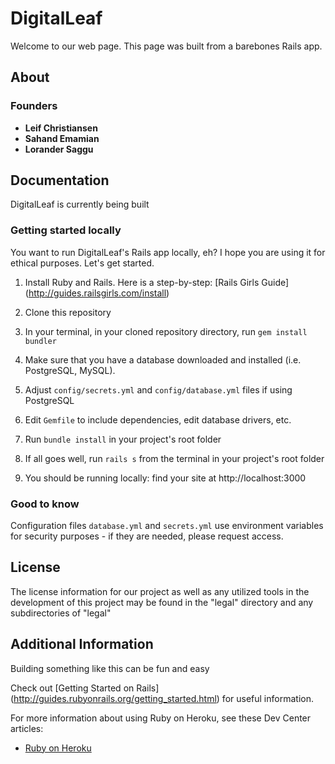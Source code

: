 # DigitalLeaf

Welcome to our web page. This page was built from a barebones Rails app.

## About

### Founders

- <b> Leif Christiansen </b>
- <b> Sahand Emamian </b>
- <b> Lorander Saggu </b>

## Documentation

DigitalLeaf is currently being built

### Getting started locally

You want to run DigitalLeaf's Rails app locally, eh? I hope you are using it for ethical purposes. Let's get started.

1. Install Ruby and Rails. Here is a step-by-step: [Rails Girls Guide] (http://guides.railsgirls.com/install)
2. Clone this repository
3. In your terminal, in your cloned repository directory, run `gem install bundler`
4. Make sure that you have a database downloaded and installed (i.e. PostgreSQL, MySQL).
5. Adjust `config/secrets.yml` and `config/database.yml` files if using PostgreSQL
6. Edit `Gemfile` to include dependencies, edit database drivers, etc.
7. Run `bundle install` in your project's root folder

8. If all goes well, run `rails s` from the terminal in your project's root folder
9. You should be running locally: find your site at http://localhost:3000

### Good to know

Configuration files `database.yml` and `secrets.yml` use environment variables for security purposes - if they are needed, please request access.

## License

The license information for our project as well as any utilized tools in the development of this project may be found in the "legal" directory and any subdirectories of "legal"

## Additional Information

Building something like this can be fun and easy

  Check out [Getting Started on Rails] (http://guides.rubyonrails.org/getting_started.html) for useful information.

  For more information about using Ruby on Heroku, see these Dev Center articles:

  - [Ruby on Heroku](https://devcenter.heroku.com/categories/ruby)
